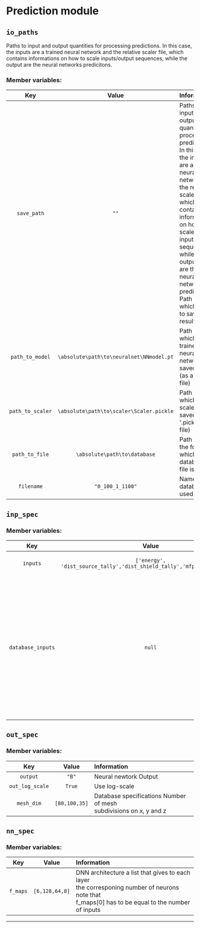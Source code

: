 # Prediction module



## `io_paths`

 Paths to input and output quantities for processing predictions. In this case, the inputs are a trained neural network and the relative scaler file, which contains informations on how to scale inputs/output sequences, while the output are the neural networks predicitons.

### Member variables:

| Key | Value | Information |
| :-: | :-: | :-- |
| `save_path` | `""` | Paths to input and output quantities for<br />processing predictions. In this case, the inputs<br />are a trained neural network and the relative<br />scaler file, which contains informations on how to<br />scale inputs/output sequences, while the output<br />are the neural networks predicitons. Path in which<br />to save results |
| `path_to_model` | `\absolute\path\to\neuralnet\NNmodel.pt` | Path in which the trained neural network is saved<br />(as a '.pt' file) |
| `path_to_scaler` | `\absolute\path\to\scaler\Scaler.pickle` | Path in which the scaler is saved (as a '.pickle'<br />file) |
| `path_to_file` | `\absolute\path\to\database` | Path point to the folder in which the database<br />file is stored |
| `filename` | `"0_100_1_1100"` | Name of the database file used for test |


## `inp_spec`



### Member variables:

| Key | Value | Information |
| :-: | :-: | :-- |
| `inputs` | `['energy', 'dist_source_tally','dist_shield_tally','mfp','theta','fi']` | Neural network Inputs |
| `database_inputs` | `null` | Inputs that are present in the database files.<br />This input should be specified in case the Neural<br />network Inputs (variable above) is a subset of the<br />actual database input set. |


## `out_spec`



### Member variables:

| Key | Value | Information |
| :-: | :-: | :-- |
| `output` | `"B"` | Neural newtork Output |
| `out_log_scale` | `True` | Use log-scale |
| `mesh_dim` | `[80,100,35]` | Database specifications Number of mesh<br />subdivisions on x, y and z |


## `nn_spec`



### Member variables:

| Key | Value | Information |
| :-: | :-: | :-- |
| `f_maps` | `[6,128,64,8]` | DNN architecture a list that gives to each layer<br />the corresponing number of neurons note that<br />f_maps[0] has to be equal to the number of inputs |


---
